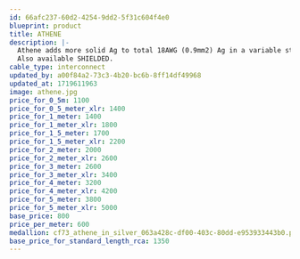 ```yaml
---
id: 66afc237-60d2-4254-9dd2-5f31c604f4e0
blueprint: product
title: ATHENE
description: |-
  Athene adds more solid Ag to total 18AWG (0.9mm2) Ag in a variable strand array for extremely high clarity and resolution. A Goldilocks choice....
  Also available SHIELDED.
cable_type: interconnect
updated_by: a00f84a2-73c3-4b20-bc6b-8ff14df49968
updated_at: 1719611963
image: athene.jpg
price_for_0_5m: 1100
price_for_0_5_meter_xlr: 1400
price_for_1_meter: 1400
price_for_1_meter_xlr: 1800
price_for_1_5_meter: 1700
price_for_1_5_meter_xlr: 2200
price_for_2_meter: 2000
price_for_2_meter_xlr: 2600
price_for_3_meter: 2600
price_for_3_meter_xlr: 3400
price_for_4_meter: 3200
price_for_4_meter_xlr: 4200
price_for_5_meter: 3800
price_for_5_meter_xlr: 5000
base_price: 800
price_per_meter: 600
medallion: cf73_athene_in_silver_063a428c-df00-403c-80dd-e953933443b0.png
base_price_for_standard_length_rca: 1350
---
```

